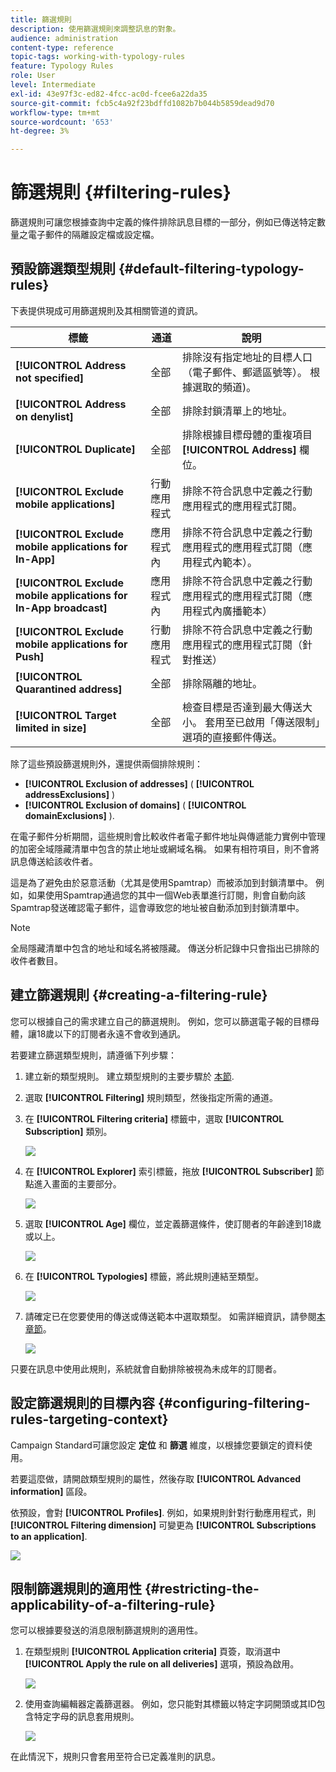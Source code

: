 ```yaml
---
title: 篩選規則
description: 使用篩選規則來調整訊息的對象。
audience: administration
content-type: reference
topic-tags: working-with-typology-rules
feature: Typology Rules
role: User
level: Intermediate
exl-id: 43e97f3c-ed82-4fcc-ac0d-fcee6a22da35
source-git-commit: fcb5c4a92f23bdffd1082b7b044b5859dead9d70
workflow-type: tm+mt
source-wordcount: '653'
ht-degree: 3%

---
```


# 篩選規則 {#filtering-rules}

篩選規則可讓您根據查詢中定義的條件排除訊息目標的一部分，例如已傳送特定數量之電子郵件的隔離設定檔或設定檔。

## 預設篩選類型規則 {#default-filtering-typology-rules}

下表提供現成可用篩選規則及其相關管道的資訊。

| 標籤 | 通道 | 說明 |
| ---------|----------|---------|
| **[!UICONTROL Address not specified]** | 全部 | 排除沒有指定地址的目標人口（電子郵件、郵遞區號等）。 根據選取的頻道)。 |
| **[!UICONTROL Address on denylist]** | 全部 | 排除封鎖清單上的地址。 |
| **[!UICONTROL Duplicate]** | 全部 | 排除根據目標母體的重複項目 **[!UICONTROL Address]** 欄位。 |
| **[!UICONTROL Exclude mobile applications]** | 行動應用程式 | 排除不符合訊息中定義之行動應用程式的應用程式訂閱。 |
| **[!UICONTROL Exclude mobile applications for In-App]** | 應用程式內 | 排除不符合訊息中定義之行動應用程式的應用程式訂閱（應用程式內範本）。 |
| **[!UICONTROL Exclude mobile applications for In-App broadcast]** | 應用程式內 | 排除不符合訊息中定義之行動應用程式的應用程式訂閱（應用程式內廣播範本） |
| **[!UICONTROL Exclude mobile applications for Push]** | 行動應用程式 | 排除不符合訊息中定義之行動應用程式的應用程式訂閱（針對推送） |
| **[!UICONTROL Quarantined address]** | 全部 | 排除隔離的地址。 |
| **[!UICONTROL Target limited in size]** | 全部 | 檢查目標是否達到最大傳送大小。 套用至已啟用「傳送限制」選項的直接郵件傳送。 |

除了這些預設篩選規則外，還提供兩個排除規則：

* **[!UICONTROL Exclusion of addresses]** ( **[!UICONTROL addressExclusions]** )
* **[!UICONTROL Exclusion of domains]** ( **[!UICONTROL domainExclusions]** ).

在電子郵件分析期間，這些規則會比較收件者電子郵件地址與傳遞能力實例中管理的加密全域隱藏清單中包含的禁止地址或網域名稱。 如果有相符項目，則不會將訊息傳送給該收件者。

這是為了避免由於惡意活動（尤其是使用Spamtrap）而被添加到封鎖清單中。 例如，如果使用Spamtrap通過您的其中一個Web表單進行訂閱，則會自動向該Spamtrap發送確認電子郵件，這會導致您的地址被自動添加到封鎖清單中。

>[!NOTE]
>
>全局隱藏清單中包含的地址和域名將被隱藏。 傳送分析記錄中只會指出已排除的收件者數目。

## 建立篩選規則 {#creating-a-filtering-rule}

您可以根據自己的需求建立自己的篩選規則。 例如，您可以篩選電子報的目標母體，讓18歲以下的訂閱者永遠不會收到通訊。

若要建立篩選類型規則，請遵循下列步驟：

1. 建立新的類型規則。 建立類型規則的主要步驟於 [本節](../../sending/using/managing-typology-rules.md).

1. 選取 **[!UICONTROL Filtering]** 規則類型，然後指定所需的通道。

1. 在 **[!UICONTROL Filtering criteria]** 標籤中，選取 **[!UICONTROL Subscription]** 類別。

   ![](assets/typology_create-rule-subscription.png)

1. 在 **[!UICONTROL Explorer]** 索引標籤，拖放 **[!UICONTROL Subscriber]** 節點進入畫面的主要部分。

   ![](assets/typology_create-rule-subscriber.png)

1. 選取 **[!UICONTROL Age]** 欄位，並定義篩選條件，使訂閱者的年齡達到18歲或以上。

   ![](assets/typology_create-rule-age.png)

1. 在 **[!UICONTROL Typologies]** 標籤，將此規則連結至類型。

   ![](assets/typology_create-rule-typology.png)

1. 請確定已在您要使用的傳送或傳送範本中選取類型。 如需詳細資訊，請參閱[本章節](../../sending/using/managing-typologies.md#applying-typologies-to-messages)。

   ![](assets/typology_template.png)

只要在訊息中使用此規則，系統就會自動排除被視為未成年的訂閱者。

## 設定篩選規則的目標內容 {#configuring-filtering-rules-targeting-context}

Campaign Standard可讓您設定  **定位** 和 **篩選** 維度，以根據您要鎖定的資料使用。

若要這麼做，請開啟類型規則的屬性，然後存取 **[!UICONTROL Advanced information]** 區段。

依預設，會對 **[!UICONTROL Profiles]**. 例如，如果規則針對行動應用程式，則 **[!UICONTROL Filtering dimension]** 可變更為 **[!UICONTROL Subscriptions to an application]**.

![](assets/typology_rule-order_2.png)

## 限制篩選規則的適用性 {#restricting-the-applicability-of-a-filtering-rule}

您可以根據要發送的消息限制篩選規則的適用性。

1. 在類型規則 **[!UICONTROL Application criteria]** 頁簽，取消選中 **[!UICONTROL Apply the rule on all deliveries]** 選項，預設為啟用。

   ![](assets/typology_limit.png)

1. 使用查詢編輯器定義篩選器。 例如，您只能對其標籤以特定字詞開頭或其ID包含特定字母的訊息套用規則。

   ![](assets/typology_limit-rule.png)

在此情況下，規則只會套用至符合已定義准則的訊息。
